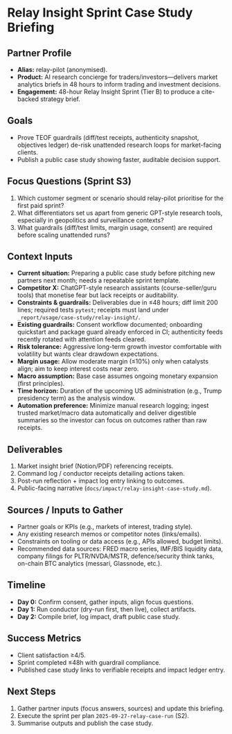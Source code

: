 # Relay Insight Sprint Case Study Briefing

## Partner Profile
- **Alias:** relay-pilot (anonymised).
- **Product:** AI research concierge for traders/investors—delivers market
  analytics briefs in 48 hours to inform trading and investment decisions.
- **Engagement:** 48-hour Relay Insight Sprint (Tier B) to produce a cite-backed
  strategy brief.

## Goals
- Prove TEOF guardrails (diff/test receipts, authenticity snapshot, objectives
  ledger) de-risk unattended research loops for market-facing clients.
- Publish a public case study showing faster, auditable decision support.

## Focus Questions (Sprint S3)
1. Which customer segment or scenario should relay-pilot prioritise for the first paid sprint?
2. What differentiators set us apart from generic GPT-style research tools, especially in geopolitics and surveillance contexts?
3. What guardrails (diff/test limits, margin usage, consent) are required before scaling unattended runs?

## Context Inputs
- **Current situation:** Preparing a public case study before pitching new
  partners next month; needs a repeatable sprint template.
- **Competitor X:** ChatGPT-style research assistants (course-seller/guru tools)
  that monetise fear but lack receipts or auditability.
- **Constraints & guardrails:** Deliverables due in ≤48 hours; diff limit 200
  lines; required tests `pytest`; receipts must land under
  `_report/usage/case-study/relay-insight/`.
- **Existing guardrails:** Consent workflow documented; onboarding quickstart
  and package guard already enforced in CI; authenticity feeds recently rotated
  with attention feeds cleared.
- **Risk tolerance:** Aggressive long-term growth investor comfortable with
  volatility but wants clear drawdown expectations.
- **Margin usage:** Allow moderate margin (≤10%) only when catalysts align; aim
  to keep interest costs near zero.
- **Macro assumption:** Base case assumes ongoing monetary expansion (first
  principles).
- **Time horizon:** Duration of the upcoming US administration (e.g., Trump
  presidency term) as the analysis window.
- **Automation preference:** Minimize manual research logging; ingest trusted
  market/macro data automatically and deliver digestible summaries so the
  investor can focus on outcomes rather than raw receipts.

## Deliverables
1. Market insight brief (Notion/PDF) referencing receipts.
2. Command log / conductor receipts detailing actions taken.
3. Post-run reflection + impact log entry linking to outcomes.
4. Public-facing narrative (`docs/impact/relay-insight-case-study.md`).

## Sources / Inputs to Gather
- Partner goals or KPIs (e.g., markets of interest, trading style).
- Any existing research memos or competitor notes (links/emails).
- Constraints on tooling or data access (e.g., APIs allowed, budget limits).
- Recommended data sources: FRED macro series, IMF/BIS liquidity data,
  company filings for PLTR/NVDA/MSTR, defence/security think tanks, on-chain
  BTC analytics (messari, Glassnode, etc.).

## Timeline
- **Day 0:** Confirm consent, gather inputs, align focus questions.
- **Day 1:** Run conductor (dry-run first, then live), collect artifacts.
- **Day 2:** Compile brief, log impact, draft public case study.

## Success Metrics
- Client satisfaction ≥4/5.
- Sprint completed ≤48h with guardrail compliance.
- Published case study links to verifiable receipts and impact ledger entry.

## Next Steps
1. Gather partner inputs (focus answers, sources) and update this briefing.
2. Execute the sprint per plan `2025-09-27-relay-case-run` (S2).
3. Summarise outputs and publish the case study.
